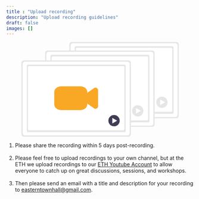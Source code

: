 ```yaml
---
title : "Upload recording"
description: "Upload recording guidelines"
draft: false
images: []
---
```


<svg data-name="Layer 1" xmlns="http://www.w3.org/2000/svg" width="608.92047" height="307.45001" viewBox="0 0 1008.92047 607.45001" xmlns:xlink="http://www.w3.org/1999/xlink"><path d="M1104.46,620.305a15.34,15.34,0,0,1-15.25958,15.42H417.8a15.34,15.34,0,0,1-15.26-15.41962V161.695a15.34,15.34,0,0,1,15.25957-15.42H1089.2a15.34,15.34,0,0,1,15.26,15.41959v.00043Z" transform="translate(-95.53976 -146.27499)" fill="#e6e6e6"/><path d="M1096.54,612.795a14.91,14.91,0,0,1-14.91,14.91H425.83a14.91,14.91,0,0,1-14.91-14.91V169.415a14.91,14.91,0,0,1,14.91-14.91h655.83a14.91,14.91,0,0,1,14.88,14.91Z" transform="translate(-95.53976 -146.27499)" fill="#fff"/><path id="b9c54412-061c-4155-b289-fb4c23e4a64e-642" data-name="c6fe725a-3b03-4a96-90af-cfbd2676500a" d="M350.43023,27.48h616.22a8.85,8.85,0,0,1,8.85,8.85V451.61a8.85,8.85,0,0,1-8.85,8.85h-616.22a8.85,8.85,0,0,1-8.85-8.85V36.33a8.85,8.85,0,0,1,8.85-8.85Z" fill="#e6e6e6"/><path d="M358.23023,37.44h599.95a8.85,8.85,0,0,1,8.85,8.85V439.41a8.85,8.85,0,0,1-8.85,8.85h-599.95a8.85,8.85,0,0,1-8.85-8.85V46.29A8.85,8.85,0,0,1,358.23023,37.44Z" fill="#fff"/><path d="M877.37572,456.8078a16.86941,16.86941,0,0,1-6.85316-1.46024,8.31363,8.31363,0,0,1-1.42861-.81184l-43.60186-30.69158h0a16.86934,16.86934,0,0,1-7.15892-13.79065V368.19654a16.86933,16.86933,0,0,1,7.1589-13.79066l43.60186-30.69158a8.31367,8.31367,0,0,1,1.42862-.81183A16.86929,16.86929,0,0,1,894.245,338.31679V439.93323a16.8693,16.8693,0,0,1-16.8693,16.8693Z" transform="translate(-95.53976 -146.27499)" fill="#3f3d56"/><path d="M779.7948,465.03685H658.187c-24.81022-.02033-44.91651-16.0578-44.942-35.84726V349.06042c.0255-19.78946,20.13179-35.82692,44.942-35.84726H780.112c24.63351.02325,44.59564,15.94572,44.62477,35.59423v80.3822C824.71131,448.97905,804.605,465.01652,779.7948,465.03685Z" transform="translate(-95.53976 -146.27499)" fill="#3f3d56"/><circle cx="900.87945" cy="386.81368" r="36.16732" fill="#e6e6e6"/><path d="M1015.20446,532.44038l-28.82923-16.64457a.7486.7486,0,0,0-1.12289.6483v33.28913a.74859.74859,0,0,0,1.12289.6483l28.82923-16.64456a.74859.74859,0,0,0,0-1.2966l-28.82923-16.64457a.7486.7486,0,0,0-1.12289.6483v33.28913a.74859.74859,0,0,0,1.12289.6483l28.82923-16.64456A.74859.74859,0,0,0,1015.20446,532.44038Z" transform="translate(-95.53976 -146.27499)" fill="#fff"/><path d="M949.46,675.305a15.34,15.34,0,0,1-15.25958,15.42H262.8a15.34,15.34,0,0,1-15.26-15.41962V216.695a15.34,15.34,0,0,1,15.25957-15.42H934.2a15.34,15.34,0,0,1,15.26,15.41959v.00043Z" transform="translate(-95.53976 -146.27499)" fill="#e6e6e6"/><path d="M941.54,667.795a14.91,14.91,0,0,1-14.91,14.91H270.83a14.91,14.91,0,0,1-14.91-14.91V224.415a14.91,14.91,0,0,1,14.91-14.91H926.66a14.91,14.91,0,0,1,14.88,14.91Z" transform="translate(-95.53976 -146.27499)" fill="#fff"/><path id="a7242049-80b4-49e1-bd08-67354734c824-643" data-name="c6fe725a-3b03-4a96-90af-cfbd2676500a" d="M195.43022,82.48h616.22a8.85,8.85,0,0,1,8.85,8.85V506.61a8.85,8.85,0,0,1-8.85,8.85h-616.22a8.85,8.85,0,0,1-8.85-8.85V91.33a8.85,8.85,0,0,1,8.85-8.85Z" fill="#e6e6e6"/><path d="M203.23023,92.44h599.95a8.85,8.85,0,0,1,8.85,8.85V494.41a8.85,8.85,0,0,1-8.85,8.85h-599.95a8.85,8.85,0,0,1-8.85-8.85V101.29A8.85,8.85,0,0,1,203.23023,92.44Z" fill="#fff"/><path d="M722.37572,511.8078a16.86941,16.86941,0,0,1-6.85316-1.46024,8.31363,8.31363,0,0,1-1.42861-.81184l-43.60186-30.69158h0a16.86934,16.86934,0,0,1-7.15892-13.79065V423.19654a16.86933,16.86933,0,0,1,7.1589-13.79066l43.60186-30.69158a8.31367,8.31367,0,0,1,1.42862-.81183A16.86929,16.86929,0,0,1,739.245,393.31679V494.93323a16.8693,16.8693,0,0,1-16.8693,16.8693Z" transform="translate(-95.53976 -146.27499)" fill="#3f3d56"/><path d="M624.7948,520.03685H503.187c-24.81022-.02033-44.91651-16.0578-44.942-35.84726V404.06042c.0255-19.78946,20.13179-35.82692,44.942-35.84726H625.112c24.63351.02325,44.59564,15.94572,44.62477,35.59423v80.3822C669.71131,503.97905,649.605,520.01652,624.7948,520.03685Z" transform="translate(-95.53976 -146.27499)" fill="#3f3d56"/><circle cx="745.87945" cy="441.81368" r="36.16732" fill="#e6e6e6"/><path d="M860.20446,587.44038l-28.82923-16.64457a.7486.7486,0,0,0-1.12289.6483v33.28913a.74859.74859,0,0,0,1.12289.6483L860.20446,588.737a.74859.74859,0,0,0,0-1.2966l-28.82923-16.64457a.7486.7486,0,0,0-1.12289.6483v33.28913a.74859.74859,0,0,0,1.12289.6483L860.20446,588.737A.74859.74859,0,0,0,860.20446,587.44038Z" transform="translate(-95.53976 -146.27499)" fill="#fff"/><path d="M797.46,738.305a15.34,15.34,0,0,1-15.25958,15.42H110.8a15.34,15.34,0,0,1-15.26-15.41962V279.695a15.34,15.34,0,0,1,15.25957-15.42H782.2a15.34,15.34,0,0,1,15.26,15.41959v.00043Z" transform="translate(-95.53976 -146.27499)" fill="#e6e6e6"/><path d="M789.54,730.795a14.91,14.91,0,0,1-14.91,14.91H118.83a14.91,14.91,0,0,1-14.91-14.91V287.415a14.91,14.91,0,0,1,14.91-14.91H774.66a14.91,14.91,0,0,1,14.88,14.91Z" transform="translate(-95.53976 -146.27499)" fill="#fff"/><path id="b7a050eb-0cb2-44a8-b642-35d340850eff-644" data-name="c6fe725a-3b03-4a96-90af-cfbd2676500a" d="M43.43022,145.48h616.22a8.85,8.85,0,0,1,8.85,8.85V569.61a8.85,8.85,0,0,1-8.85,8.85h-616.22a8.85,8.85,0,0,1-8.85-8.85V154.33a8.85,8.85,0,0,1,8.85-8.85Z" fill="#e6e6e6"/><path d="M51.23023,155.44h599.95a8.85,8.85,0,0,1,8.85,8.85V557.41a8.85,8.85,0,0,1-8.85,8.85h-599.95a8.85,8.85,0,0,1-8.85-8.85V164.29A8.85,8.85,0,0,1,51.23023,155.44Z" fill="#fff"/><path d="M570.37572,574.8078a16.86941,16.86941,0,0,1-6.85316-1.46024,8.31363,8.31363,0,0,1-1.42861-.81184l-43.60186-30.69158h0a16.86934,16.86934,0,0,1-7.15892-13.79065V486.19654a16.86933,16.86933,0,0,1,7.1589-13.79066l43.60186-30.69158a8.31367,8.31367,0,0,1,1.42862-.81183A16.86929,16.86929,0,0,1,587.245,456.31679V557.93323a16.8693,16.8693,0,0,1-16.8693,16.8693Z" transform="translate(-95.53976 -146.27499)" fill="#f9a826"/><path d="M472.7948,583.03685H351.187c-24.81022-.02033-44.91651-16.0578-44.942-35.84726V467.06042c.0255-19.78946,20.13179-35.82692,44.942-35.84726H473.112c24.63351.02325,44.59564,15.94572,44.62477,35.59423v80.3822C517.71131,566.97905,497.605,583.01652,472.7948,583.03685Z" transform="translate(-95.53976 -146.27499)" fill="#f9a826"/><circle cx="593.87945" cy="504.81368" r="36.16732" fill="#3f3d56"/><path d="M708.20446,650.44038l-28.82923-16.64457a.7486.7486,0,0,0-1.12289.6483v33.28913a.74859.74859,0,0,0,1.12289.6483L708.20446,651.737a.74859.74859,0,0,0,0-1.2966l-28.82923-16.64457a.7486.7486,0,0,0-1.12289.6483v33.28913a.74859.74859,0,0,0,1.12289.6483L708.20446,651.737A.74859.74859,0,0,0,708.20446,650.44038Z" transform="translate(-95.53976 -146.27499)" fill="#fff"/></svg>

1. Please share the recording within 5 days post-recording.<br/><br/>
2. Please feel free to upload recordings to your own channel, but at the ETH we upload recordings to our [ETH Youtube Account](https://www.youtube.com/channel/UCV2lFD4AtGRT-WIrLoX58lg/videos?view=0&sort=da) to allow everyone to catch up on great discussions, sessions, and workshops.<br/><br/>
3. Then please send an email with a title and description for your recording to [easterntownhall@gmail.com](mailto:easterntownhall@gmail.com).
